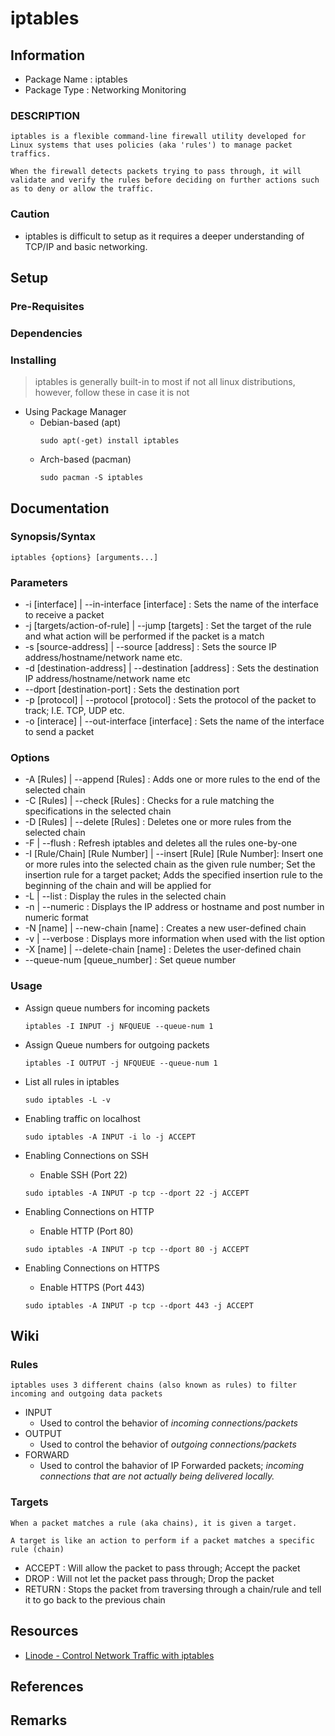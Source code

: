 # iptables

## Information

+ Package Name : iptables
+ Package Type : Networking Monitoring

### DESCRIPTION

```
iptables is a flexible command-line firewall utility developed for Linux systems that uses policies (aka 'rules') to manage packet traffics.

When the firewall detects packets trying to pass through, it will validate and verify the rules before deciding on further actions such as to deny or allow the traffic.
```

### Caution
+ iptables is difficult to setup as it requires a deeper understanding of TCP/IP and basic networking.

## Setup

### Pre-Requisites

### Dependencies

### Installing
> iptables is generally built-in to most if not all linux distributions, however, follow these in case it is not
- Using Package Manager
	- Debian-based (apt)
		```console
		sudo apt(-get) install iptables
		```
    - Arch-based (pacman)
        ```console
        sudo pacman -S iptables
        ```
        
## Documentation

### Synopsis/Syntax

```console
iptables {options} [arguments...]
```

### Parameters
+ -i [interface] | --in-interface [interface] : Sets the name of the interface to receive a packet
+ -j [targets/action-of-rule] | --jump [targets] : Set the target of the rule and what action will be performed if the packet is a match
+ -s [source-address] | --source [address] : Sets the source IP address/hostname/network name etc.
+ -d [destination-address] | --destination [address] : Sets the destination IP address/hostname/network name etc
+ --dport [destination-port] : Sets the destination port
+ -p [protocol] | --protocol [protocol] : Sets the protocol of the packet to track; I.E. TCP, UDP etc.
+ -o [interace] | --out-interface [interface] : Sets the name of the interface to send a packet

### Options
+ -A [Rules] | --append [Rules] : Adds one or more rules to the end of the selected chain
+ -C [Rules] | --check [Rules] : Checks for a rule matching the specifications in the selected chain
+ -D [Rules] | --delete [Rules] : Deletes one or more rules from the selected chain
+ -F | --flush : Refresh iptables and deletes all the rules one-by-one
+ -I [Rule/Chain] [Rule Number] | --insert [Rule] [Rule Number]: Insert one or more rules into the selected chain as the given rule number; Set the insertion rule for a target packet; Adds the specified insertion rule to the beginning of the chain and will be applied for
+ -L | --list : Display the rules in the selected chain
+ -n | --numeric : Displays the IP address or hostname and post number in numeric format
+ -N [name] | --new-chain [name] : Creates a new user-defined chain
+ -v | --verbose : Displays more information when used with the list option
+ -X [name] | --delete-chain [name] : Deletes the user-defined chain
+ --queue-num [queue_number] : Set queue number 

### Usage
+ Assign queue numbers for incoming packets
    ```console
    iptables -I INPUT -j NFQUEUE --queue-num 1
    ```
+ Assign Queue numbers for outgoing packets
    ```console
    iptables -I OUTPUT -j NFQUEUE --queue-num 1
    ```
- List all rules in iptables
    ```console
    sudo iptables -L -v
    ```
    
- Enabling traffic on localhost
    ```console
    sudo iptables -A INPUT -i lo -j ACCEPT
    ```
    
- Enabling Connections on SSH
    + Enable SSH (Port 22)
    ```console
    sudo iptables -A INPUT -p tcp --dport 22 -j ACCEPT
    ```
    
- Enabling Connections on HTTP
    + Enable HTTP (Port 80)
    ```console
    sudo iptables -A INPUT -p tcp --dport 80 -j ACCEPT
    ```
    
- Enabling Connections on HTTPS
    + Enable HTTPS (Port 443)
    ```console
    sudo iptables -A INPUT -p tcp --dport 443 -j ACCEPT
    ```

## Wiki

### Rules
``` 
iptables uses 3 different chains (also known as rules) to filter incoming and outgoing data packets
```
- INPUT
    + Used to control the behavior of *incoming connections/packets*
- OUTPUT
    + Used to control the behavior of *outgoing connections/packets*
- FORWARD
    + Used to control the bahavior of IP Forwarded packets; *incoming connections that are not actually being delivered locally.*

### Targets
```
When a packet matches a rule (aka chains), it is given a target. 

A target is like an action to perform if a packet matches a specific rule (chain)
```
- ACCEPT    : Will allow the packet to pass through; Accept the packet
- DROP      : Will not let the packet pass through; Drop the packet 
- RETURN    : Stops the packet from traversing through a chain/rule and tell it to go back to the previous chain
    
## Resources
+ [Linode - Control Network Traffic with iptables](https://www.linode.com/docs/guides/control-network-traffic-with-iptables/)

## References

## Remarks
